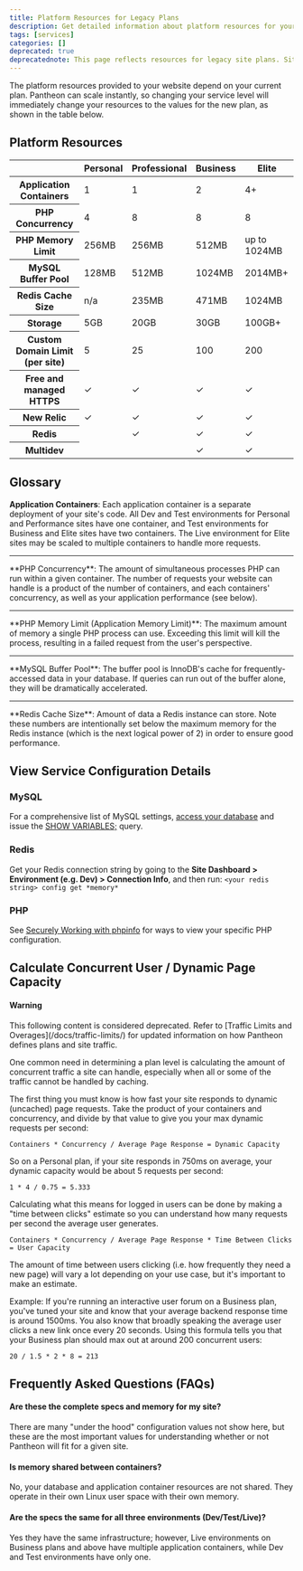 ```yaml
---
title: Platform Resources for Legacy Plans
description: Get detailed information about platform resources for your Drupal or WordPress site.
tags: [services]
categories: []
deprecated: true
deprecatednote: This page reflects resources for legacy site plans. Sites that have been upgraded or launched to our new plans should refer to <a href="/docs/new-plans-faq/#what-are-the-resource-comparisons-between-new-and-legacy-plans" class="external">New Site Plans FAQs</a> for a comparison on resources by plan.
---
```

The platform resources provided to your website depend on your current plan. Pantheon can scale instantly, so changing your service level will immediately change your resources to the values for the new plan, as shown in the table below.

## Platform Resources

<table class="table table-condensed table-bordered">
    <thead class="thead-inverse">
      <tr>
        <th scope="row" class="thead-inverse"></th>
        <th>Personal</th>
        <th>Professional</th>
        <th>Business</th>
        <th>Elite</th>
      </tr>
    </thead>
    <tbody>
      <tr>
        <th scope="row" class="thead-inverse">Application Containers</th>
        <td>1</td>
        <td>1</td>
        <td>2</td>
        <td>4+</td>
      </tr>
      <tr>
        <th scope="row" class="thead-inverse">PHP Concurrency</th>
        <td>4</td>
        <td>8</td>
        <td>8</td>
        <td>8</td>
      </tr>
      <tr>
        <th scope="row" class="thead-inverse">PHP Memory Limit</th>
        <td>256MB</td>
        <td>256MB</td>
        <td>512MB</td>
        <td>up to 1024MB</td>
      </tr>
      <tr>
        <th scope="row" class="thead-inverse">MySQL Buffer Pool</th>
        <td>128MB</td>
        <td>512MB</td>
        <td>1024MB</td>
        <td>2014MB+</td>
      </tr>
      <tr>
        <th scope="row" class="thead-inverse">Redis Cache Size</th>
        <td>n/a</td>
        <td>235MB</td>
        <td>471MB</td>
        <td>1024MB</td>
      </tr>
      <tr>
        <th scope="row" class="thead-inverse">Storage</th>
        <td>5GB</td>
        <td>20GB</td>
        <td>30GB</td>
        <td>100GB+</td>
      </tr>
      <tr>
        <th scope="row" class="thead-inverse">Custom Domain Limit (per site) <a class="pop" rel="popover" data-proofer-ignore data-toggle="popover" data-html="true" data-content="For details, see <a href='/docs/domains/#custom-domains'>Domains and Redirects</a>."><em class="fa fa-info-circle"></em></a></th>
        <td>5</td>
        <td>25</td>
        <td>100</td>
        <td>200</td>
      </tr>
      <tr>
        <th scope="row" class="thead-inverse">Free and managed HTTPS <a class="pop" rel="popover" data-proofer-ignore data-toggle="popover" data-html="true" data-content="For details, see <a href='/docs/https/'>HTTPS on Pantheon's Global CDN</a>."><em class="fa fa-info-circle"></em></a></th>
        <td>✓</td>
        <td>✓</td>
        <td>✓</td>
        <td>✓</td>
      </tr>
      <tr>
        <th scope="row" class="thead-inverse">New Relic <a class="pop" rel="popover" data-proofer-ignore data-toggle="popover" data-html="true" data-content="For details, see <a href='/docs/new-relic/'>New Relic APM Pro</a>."><em class="fa fa-info-circle"></em></a></th>
        <td>✓</td>
        <td>✓</td>
        <td>✓</td>
        <td>✓</td>
      </tr>
      <tr>
        <th scope="row" class="thead-inverse">Redis <a class="pop" rel="popover" data-proofer-ignore data-toggle="popover" data-html="true" data-content="For details, see <a href='/docs/redis/'>Installing Redis on Drupal or WordPress</a>."><em class="fa fa-info-circle"></em></a></th>
        <td></td>
        <td>✓</td>
        <td>✓</td>
        <td>✓</td>
      </tr>
      <tr>
      <th scope="row" class="thead-inverse">Multidev <a class="pop" rel="popover" data-proofer-ignore data-toggle="popover" data-html="true" data-content="All sites associated with an organization have access to <a href='/docs/multidev/'>Multidev</a>, regardless of plan."><em class="fa fa-info-circle"></em></a></th>
        <td></td>
        <td></td>
        <td>✓</td>
        <td>✓</td>
      </tr>
    </tbody>
</table>

## Glossary

**Application Containers**: Each application container is a separate deployment of your site's code. All Dev and Test environments for Personal and Performance sites have one container, and Test environments for Business and Elite sites have two containers. The Live environment for Elite sites may be scaled to multiple containers to handle more requests.
<hr>
**PHP Concurrency**: The amount of simultaneous processes PHP can run within a given container. The number of requests your website can handle is a product of the number of containers, and each containers' concurrency, as well as your application performance (see below).
<hr>
**PHP Memory Limit (Application Memory Limit)**: The maximum amount of memory a single PHP process can use. Exceeding this limit will kill the process, resulting in a failed request from the user's perspective.
<hr>
**MySQL Buffer Pool**: The buffer pool is InnoDB's cache for frequently-accessed data in your database. If queries can run out of the buffer alone, they will be dramatically accelerated.
<hr>
**Redis Cache Size**: Amount of data a Redis instance can store. Note these numbers are intentionally set below the maximum memory for the Redis instance (which is the next logical power of 2) in order to ensure good performance.

## View Service Configuration Details

### MySQL
For a comprehensive list of MySQL settings, [access your database](/docs/mysql-access/) and issue the [SHOW VARIABLES;](https://dev.mysql.com/doc/refman/5.7/en/show-variables.html) query.

### Redis
Get your Redis connection string by going to the **Site Dashboard > Environment (e.g. Dev) > Connection Info**, and then run: `<your redis string> config get *memory*`

### PHP
See [Securely Working with phpinfo](/docs/phpinfo#drupal-note) for ways to view your specific PHP configuration.

## Calculate Concurrent User / Dynamic Page Capacity
<div class="alert alert-danger">
<h4 class="info">Warning</h4>
<p markdown="1">This following content is considered deprecated. Refer to [Traffic Limits and Overages](/docs/traffic-limits/) for updated information on how Pantheon defines plans and site traffic.</p></div>

One common need in determining a plan level is calculating the amount of concurrent traffic a site can handle, especially when all or some of the traffic cannot be handled by caching.

The first thing you must know is how fast your site responds to dynamic (uncached) page requests. Take the product of your containers and concurrency, and divide by that value to give you your max dynamic requests per second:

`Containers * Concurrency / Average Page Response = Dynamic Capacity`

So on a Personal plan, if your site responds in 750ms on average, your dynamic capacity would be about 5 requests per second:

`1 * 4 / 0.75 = 5.333`

Calculating what this means for logged in users can be done by making a "time between clicks" estimate so you can understand how many requests per second the average user generates.

`Containers * Concurrency / Average Page Response * Time Between Clicks = User Capacity`

The amount of time between users clicking (i.e. how frequently they need a new page) will vary a lot depending on your use case, but it's important to make an estimate.

Example:
If you're running an interactive user forum on a Business plan, you've tuned your site and know that your average backend response time is around 1500ms. You also know that broadly speaking the average user clicks a new link once every 20 seconds. Using this formula tells you that your Business plan should max out at around 200 concurrent users:

`20 / 1.5 * 2 * 8 = 213`

## Frequently Asked Questions (FAQs)

#### Are these the complete specs and memory for my site?
There are many "under the hood" configuration values not show here, but these are the most important values for understanding whether or not Pantheon will fit for a given site.

#### Is memory shared between containers?
No, your database and application container resources are not shared. They operate in their own Linux user space with their own memory.

#### Are the specs the same for all three environments (Dev/Test/Live)?
Yes they have the same infrastructure; however, Live environments on Business plans and above have multiple application containers, while Dev and Test environments have only one.
